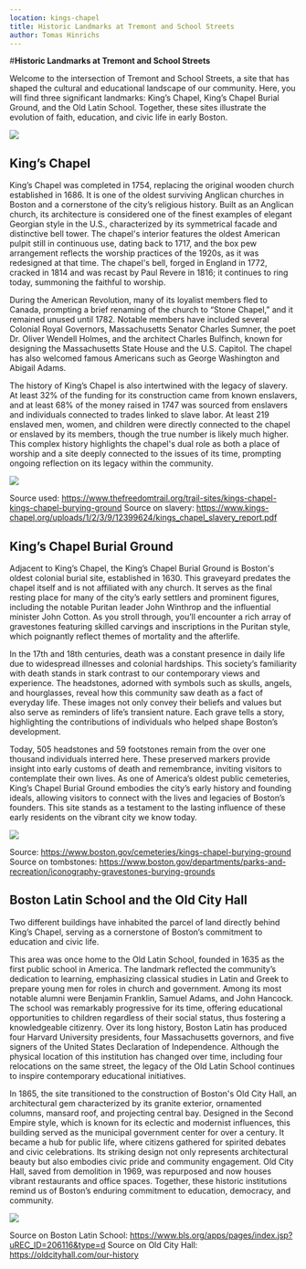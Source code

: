 ```yaml
---
location: kings-chapel
title: Historic Landmarks at Tremont and School Streets
author: Tomas Hinrichs
---
```


#**Historic Landmarks at Tremont and School Streets**

Welcome to the intersection of Tremont and School Streets, a site that has shaped the cultural and educational landscape of our community. Here, you will find three significant landmarks: King’s Chapel, King’s Chapel Burial Ground, and the Old Latin School. 
Together, these sites illustrate the evolution of faith, education, and civic life in early Boston. 

![](https://upload.wikimedia.org/wikipedia/commons/e/eb/1722_ParkSt_TremontSt_BeaconSt_Boston.png)


## **King’s Chapel**

King’s Chapel was completed in 1754, replacing the original wooden church established in 1686. It is one of the oldest surviving Anglican churches in Boston and a cornerstone of the city’s religious history. Built as an Anglican church, its architecture is considered one of the finest examples of elegant Georgian style in the U.S., characterized by its symmetrical facade and distinctive bell tower. The chapel's interior features the oldest American pulpit still in continuous use, dating back to 1717,  and the box pew arrangement reflects the worship practices of the 1920s, as it was redesigned at that time. The chapel's bell, forged in England in 1772, cracked in 1814 and was recast by Paul Revere in 1816; it continues to ring today, summoning the faithful to worship. 

During the American Revolution, many of its loyalist members fled to Canada, prompting a brief renaming of the church to “Stone Chapel,” and it remained unused until 1782. Notable members have included several Colonial Royal Governors, Massachusetts Senator Charles Sumner, the poet Dr. Oliver Wendell Holmes, and the architect Charles Bulfinch, known for designing the Massachusetts State House and the U.S. Capitol. The chapel has also welcomed famous Americans such as George Washington and Abigail Adams. 

The history of King’s Chapel is also intertwined with the legacy of slavery. At least 32% of the funding for its construction came from known enslavers, and at least 68% of the money raised in 1747 was sourced from enslavers and individuals connected to trades linked to slave labor. At least 219 enslaved men, women, and children were directly connected to the chapel or enslaved by its members, though the true number is likely much higher. This complex history highlights the chapel's dual role as both a place of worship and a site deeply connected to the issues of its time, prompting ongoing reflection on its legacy within the community. 

![](https://bpldcassets.blob.core.windows.net/derivatives/images/commonwealth:37720m85m/image_access_800.jpg)

Source used: https://www.thefreedomtrail.org/trail-sites/kings-chapel-kings-chapel-burying-ground 
Source on slavery: https://www.kings-chapel.org/uploads/1/2/3/9/12399624/kings_chapel_slavery_report.pdf 


## **King’s Chapel Burial Ground**

Adjacent to King’s Chapel, the King’s Chapel Burial Ground is Boston's oldest colonial burial site, established in 1630. This graveyard predates the chapel itself and is not affiliated with any church. It serves as the final resting place for many of the city’s early settlers and prominent figures, including the notable Puritan leader John Winthrop and the influential minister John Cotton. As you stroll through, you’ll encounter a rich array of gravestones featuring skilled carvings and inscriptions in the Puritan style, which poignantly reflect themes of mortality and the afterlife. 

In the 17th and 18th centuries, death was a constant presence in daily life due to widespread illnesses and colonial hardships. This society’s familiarity with death stands in stark contrast to our contemporary views and experience. The headstones, adorned with symbols such as skulls, angels, and hourglasses, reveal how this community saw death as a fact of everyday life. These images not only convey their beliefs and values but also serve as reminders of life’s transient nature. Each grave tells a story, highlighting the contributions of individuals who helped shape Boston’s development. 

Today, 505 headstones and 59 footstones remain from the over one thousand individuals interred here. These preserved markers provide insight into early customs of death and remembrance, inviting visitors to contemplate their own lives. As one of America’s oldest public cemeteries, King’s Chapel Burial Ground embodies the city’s early history and founding ideals, allowing visitors to connect with the lives and legacies of Boston’s founders. This site stands as a testament to the lasting influence of these early residents on the vibrant city we know today. 

![](https://bpldcassets.blob.core.windows.net/derivatives/images/commonwealth:vd66w6855/image_access_800.jpg)

Source: https://www.boston.gov/cemeteries/kings-chapel-burying-ground 
Source on tombstones: https://www.boston.gov/departments/parks-and-recreation/iconography-gravestones-burying-grounds 


## **Boston Latin School and the Old City Hall**

Two different buildings have inhabited the parcel of land directly behind King’s Chapel, serving as a cornerstone of Boston’s commitment to education and civic life.  

This area was once home to the Old Latin School, founded in 1635 as the first public school in America. The landmark reflected the community’s dedication to learning, emphasizing classical studies in Latin and Greek to prepare young men for roles in church and government. Among its most notable alumni were Benjamin Franklin, Samuel Adams, and John Hancock. The school was remarkably progressive for its time, offering educational opportunities to children regardless of their social status, thus fostering a knowledgeable citizenry. Over its long history, Boston Latin has produced four Harvard University presidents, four Massachusetts governors, and five signers of the United States Declaration of Independence. Although the physical location of this institution has changed over time, including four relocations on the same street, the legacy of the Old Latin School continues to inspire contemporary educational initiatives. 

In 1865, the site transitioned to the construction of Boston's Old City Hall, an architectural gem characterized by its granite exterior, ornamented columns, mansard roof, and projecting central bay. Designed in the Second Empire style, which is known for its eclectic and modernist influences, this building served as the municipal government center for over a century. It became a hub for public life, where citizens gathered for spirited debates and civic celebrations. Its striking design not only represents architectural beauty but also embodies civic pride and community engagement. Old City Hall, saved from demolition in 1969, was repurposed and now houses vibrant restaurants and office spaces. Together, these historic institutions remind us of Boston’s enduring commitment to education, democracy, and community. 

![](https://bpldcassets.blob.core.windows.net/derivatives/images/commonwealth:8s45qz17j/image_access_800.jpg)

Source on Boston Latin School: https://www.bls.org/apps/pages/index.jsp?uREC_ID=206116&type=d
Source on Old City Hall: https://oldcityhall.com/our-history
